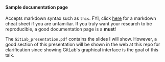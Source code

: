 #### Sample documentation page

Accepts markdown syntax such as `this`. FYI, click [here](https://github.com/adam-p/markdown-here/wiki/Markdown-Cheatsheet) for a markdown cheat sheet if you are unfamiliar. If you truly want your research to be reproducible, a good documentation page is a __must__!

The `GitLab_presentation.pdf` contains the slides I will show. However, a good section of this presentation will be shown in the web at this repo for clarification since showing GitLab's graphical interface is the goal of this talk.
